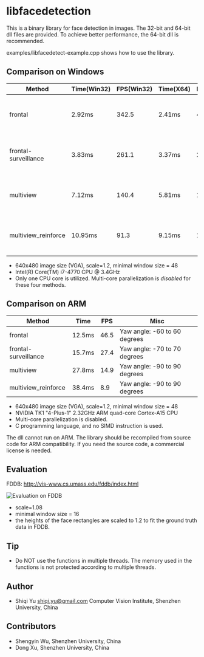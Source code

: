# libfacedetection

This is a binary library for face detection in images. 
The 32-bit and 64-bit dll files are provided.
To achieve better performance, the 64-bit dll is recommended.

examples/libfacedetect-example.cpp shows how to use the library.

Comparison on Windows
-------------

| Method             | Time(Win32) | FPS(Win32) |Time(X64)   | FPS(X64)  | Misc   |
|--------------------|-------------|------------|------------|-----------|--------|
|frontal             |  2.92ms     | 342.5      | 2.41ms     | 414.9     | Yaw angle: -60 to 60 degrees|
|frontal-surveillance|  3.83ms     | 261.1      | 3.37ms     | 269.7     | Yaw angle: -70 to 70 degrees |
|multiview           |  7.12ms     | 140.4      | 5.81ms     | 172.1     | Yaw angle: -90 to 90 degrees |
|multiview_reinforce | 10.95ms     |  91.3      | 9.15ms     | 109.3     | Yaw angle: -90 to 90 degrees |

* 640x480 image size (VGA), scale=1.2, minimal window size = 48
* Intel(R) Core(TM) i7-4770 CPU @ 3.4GHz
* Only one CPU core is utilized. Multi-core parallelization is *disabled* for these four methods.


Comparison on ARM
-------------

| Method             | Time   | FPS  | Misc   |
|--------------------|--------|------|--------|
|frontal             |  12.5ms| 46.5 | Yaw angle: -60 to 60 degrees|
|frontal-surveillance|  15.7ms| 27.4 | Yaw angle: -70 to 70 degrees |
|multiview           |  27.8ms| 14.9 | Yaw angle: -90 to 90 degrees |
|multiview_reinforce |  38.4ms|  8.9 | Yaw angle: -90 to 90 degrees |

* 640x480 image size (VGA), scale=1.2, minimal window size = 48
* NVIDIA TK1 "4-Plus-1" 2.32GHz ARM quad-core Cortex-A15 CPU
* Multi-core parallelization is disabled.
* C programming language, and no SIMD instruction is used.

The dll cannot run on ARM. The library should be recompiled from source code for ARM compatibility. If you need the source code, a commercial license is needed.

Evaluation
-------------
FDDB: http://vis-www.cs.umass.edu/fddb/index.html

![Evaluation on FDDB](https://github.com/ShiqiYu/libfacedetection/blob/master/FDDB-results-of-4functions.png "Evaluation on FDDB")

* scale=1.08
* minimal window size = 16
* the heights of the face rectangles are scaled to 1.2 to fit the ground truth data in FDDB.

Tip
-------------
* Do NOT use the functions in multiple threads. The memory used in the functions is not protected according to multiple threads.

Author
-------------
* Shiqi Yu <shiqi.yu@gmail.com> Computer Vision Institute, Shenzhen University, China

Contributors
-------------
* Shengyin Wu, Shenzhen University, China
* Dong Xu, Shenzhen University, China
